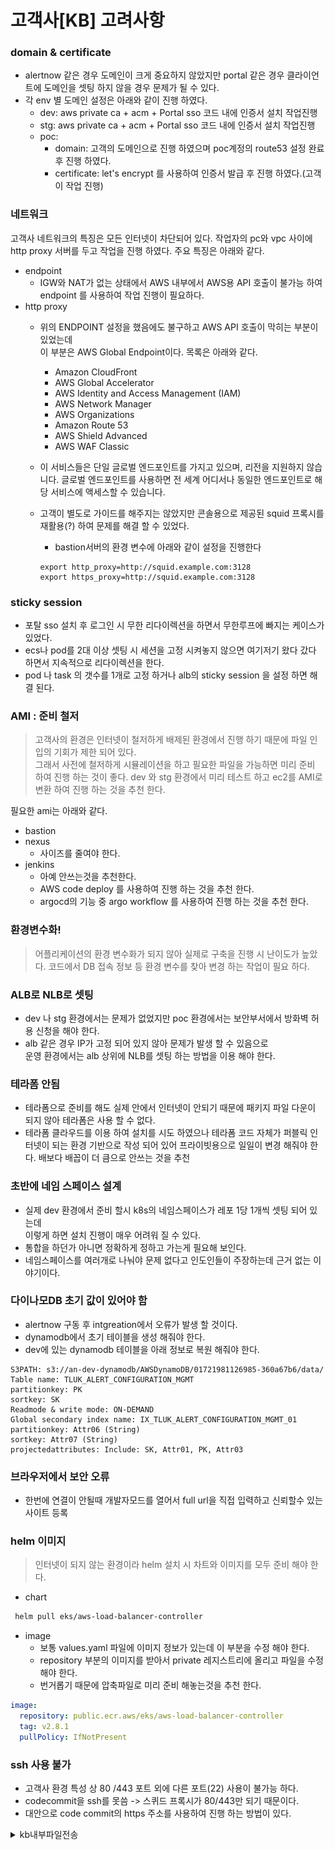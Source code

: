 # 고객사[KB] 고려사항

### domain & certificate 
 - alertnow 같은 경우 도메인이 크게 중요하지 않았지만 portal 같은 경우 클라이언트에 도메인을 셋팅 하지 않을 경우 문제가 될 수 있다.
 - 각 env 별 도메인 설정은 아래와 같이 진행 하였다.
   - dev: aws private ca + acm + Portal sso 코드 내에 인증서 설치 작업진행
   - stg: aws private ca + acm + Portal sso 코드 내에 인증서 설치 작업진행
   - poc: 
       - domain: 고객의 도메인으로 진행 하였으며 poc계정의 route53 설정 완료 후 진행 하였다.
       - certificate: let's encrypt 를 사용하여 인증서 발급 후 진행 하였다.(고객이 작업 진행)

### 네트워크
고객사 네트워크의 특징은 모든 인터넷이 차단되어 있다.
작업자의 pc와 vpc 사이에 http proxy 서버를 두고 작업을 진행 하였다.
주요 특징은 아래와 같다.
 -  endpoint
    - IGW와 NAT가 없는 상태에서 AWS 내부에서 AWS용 API 호출이 불가능 하여 endpoint 를 사용하여 작업 진행이 필요하다.
 -  http proxy
      - 위의 ENDPOINT 설정을 했음에도 불구하고 AWS API 호출이 막히는 부분이 있었는데 \
          이 부분은 AWS Global Endpoint이다. 목록은 아래와 같다.
        - Amazon CloudFront
        - AWS Global Accelerator
        - AWS Identity and Access Management (IAM)
        - AWS Network Manager
        - AWS Organizations
        - Amazon Route 53
        - AWS Shield Advanced
        - AWS WAF Classic
    
    - 이 서비스들은 단일 글로벌 엔드포인트를 가지고 있으며, 리전을 지원하지 않습니다. 글로벌 엔드포인트를 사용하면 전 세계 어디서나 동일한 엔드포인트로 해당 서비스에 액세스할 수 있습니다.
    - 고객이 별도로 가이드를 해주지는 않았지만 콘솔용으로 제공된 squid 프록시를 재활용(?) 하여 문제를 해결 할 수 있었다.
      - bastion서버의 환경 변수에 아래와 같이 설정을 진행한다
      ```
      export http_proxy=http://squid.example.com:3128
      export https_proxy=http://squid.example.com:3128
      ```

### sticky session
- 포탈 sso 설치 후 로그인 시 무한 리다이렉션을 하면서 무한루프에 빠지는 케이스가 있었다.
- ecs나 pod를 2대 이상 셋팅 시 세션을 고정 시켜놓지 않으면 여기저기 왔다 갔다 하면서 지속적으로 리다이렉션을 한다.
- pod 나 task 의 갯수를 1개로 고정 하거나 alb의 sticky session 을 설정 하면 해결 된다.

### AMI : 준비 철저
> 고객사의 환경은 인터넷이 철저하게 배제된 환경에서 진행 하기 때문에 파일 인입의 기회가 제한 되어 있다. \
그래서 사전에 철저하게 시뮬레이션을 하고 필요한 파일을 가능하면 미리 준비 하여 진행 하는 것이 좋다.
dev 와  stg 환경에서 미리 테스트 하고 ec2를 AMI로 변환 하여 진행 하는 것을 추천 한다.

필요한 ami는 아래와 같다.
-  bastion
-  nexus
    -   사이즈를 줄여야 한다.
-  jenkins
    - 아예 안쓰는것을 추천한다.
    - AWS code deploy 를 사용하여 진행 하는 것을 추천 한다.
    - argocd의 기능 중 argo workflow 를 사용하여 진행 하는 것을 추천 한다.

### 환경변수화!
> 어플리케이션의 환경 변수화가 되지 않아 실제로 구축을 진행 시 난이도가 높았다.
> 코드에서 DB 접속 정보 등 환경 변수를 찾아 변경 하는 작업이 필요 하다.

### ALB로 NLB로 셋팅
- dev 나 stg 환경에서는 문제가 없었지만 poc 환경에서는 보안부서에서 방화벽 허용 신청을 해야 한다.
- alb 같은 경우 IP가 고정 되어 있지 않아 문제가 발생 할 수 있음으로 \
  운영 환경에서는 alb 상위에 NLB를 셋팅 하는 방법을 이용 해야 한다.

### 테라폼 안됨
- 테라폼으로 준비를 해도 실제 안에서 인터넷이 안되기 때문에 패키지 파일 다운이 되지 않아 테라폼은 사용 할 수 없다.
- 테라폼 클라우드를 이용 하여 설치를 시도 하였으나 테라폼 코드 자체가 퍼블릭 인터넷이 되는 환경
  기반으로 작성 되어 있어 프라이빗용으로 일일이 변경 해줘야 한다.
  배보다 배꼽이 더 큼으로 안쓰는 것을 추천

### 초반에 네임 스페이스 설계 
- 실제 dev 환경에서 준비 할시 k8s의 네임스페이스가 레포 1당 1개씩 셋팅 되어 있는데 \
  이렇게 하면 설치 진행이 매우 어려워 질 수 있다.
- 통합을 하던가 아니면 정확하게 정하고 가는게 필요해 보인다.
- 네임스페이스를 여러개로 나눠야 문제 없다고 인도인들이 주장하는데 근거 없는 이야기이다.

### 다이나모DB 초기 값이 있어야 함
- alertnow 구동 후 intgreation에서 오류가 발생 할 것이다. 
- dynamodb에서 초기 테이블을 생성 해줘야 한다.
- dev에 있는 dynamodb 테이블을 아래 정보로 복원 해줘야 한다.

```
S3PATH: s3://an-dev-dynamodb/AWSDynamoDB/01721981126985-360a67b6/data/
Table name: TLUK_ALERT_CONFIGURATION_MGMT
partitionkey: PK
sortkey: SK
Readmode & write mode: ON-DEMAND
Global secondary index name: IX_TLUK_ALERT_CONFIGURATION_MGMT_01
partitionkey: Attr06 (String)
sortkey: Attr07 (String)
projectedattributes: Include: SK, Attr01, PK, Attr03 
```

### 브라우저에서 보안 오류
- 한번에 연결이 안될때  개발자모드를 열어서 full url을 직접 입력하고 신뢰할수 있는 사이트 등록

### helm 이미지
> 인터넷이 되지 않는 환경이라 helm 설치 시 차트와 이미지를 모두 준비 해야 한다.
- chart
```bash
 helm pull eks/aws-load-balancer-controller
```

- image
  - 보통 values.yaml 파일에 이미지 정보가 있는데 이 부분을 수정 해야 한다.
  - repository 부분의 이미지를 받아서 private 레지스트리에 올리고 파일을 수정 해야 한다.
  - 번거롭기 때문에 압축파일로 미리 준비 해놓는것을 추천 한다.
   
```yaml
image:
  repository: public.ecr.aws/eks/aws-load-balancer-controller
  tag: v2.8.1
  pullPolicy: IfNotPresent
```


### ssh 사용 불가
- 고객사 환경 특성 상 80 /443 포트 외에 다른 포트(22) 사용이 불가능 하다.
- codecommit을 ssh를 못씀 -> 스퀴드 프록시가 80/443만 되기 때문이다.
- 대안으로 code commit의 https 주소를 사용하여 진행 하는 방법이 있다.

<details>
<summary>kb내부파일전송</summary>
![img](diagrams/kb내부파일전송-1.png)

파일을 kbds로 옮기는 과정은 아래와 같습니다.
지금처럼 ECR 이나 기타 등등 파일을 고객에게 전송 요청을 하게 되면 경험상 고객측의 지원을 받기가 어려울 수도 있습니다.
정식으로 계약을 하고 들어가는게 아닌 POC단계라서 잦은 요청을 고객이 적극적으로 지원 해주지는 않을 것 같습니다.
우리가 설치 파일을 압축해서 한번만 전달 하고 성공 한다면 이런 걱정은 필요 없겠지만
실제로 한번에 성공 할 확률은 거의 없다고 보시면 될 것 같습니다. 


1. bitbucket의 내용을 AWS-codecommit 으로 이전
2. Nexus 내부 구축 
 2.1 Nexus 를 고객사에 설치 할 수 있도록 가이드라인 필요
1. bitbucket url -> 을 codecommit & nexus url로 변경 작업 필요 


```mermaid
flowchart TD
    DEV[개발팀작업] 
    DEV --> T["수정 및 테스트[개발팀+OPS팀]"]
    T -->|재현,수정,테스트완료| A
    A["파일 생성 or 압축 작업<br>[OPS팀]"] -->|메일 전송| B("메일수신확인[고객]")
    B --> C("메일 첨부파일 download<br>[고객]")
    C --> D("망분리솔루션에 upload<br>[고객]")
    D --> E("KB보안팀 승인 요청<br>[고객]")
    E -->|승인 요청| F{승인 결과 확인}
    F -->|승인됨| G["내부망으로파일전송<br>[고객]"]
    F -->|승인 거부| H[승인 거부 처리] -->|원인확인및수정| DEV 
    G --> I[파일수신]
    I --> J[서버업로드]
    J --> K[Product 반영]
    K --> L{테스트결과}
    L --> M[Success]
    L --> N[Fail]
    N --> |원인확인및수정| DEV 

```
